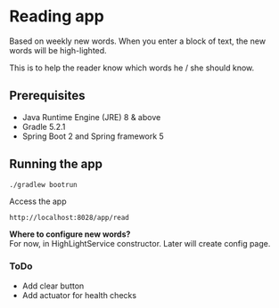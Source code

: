 # Reading app

Based on weekly new words.  When you enter a block of text, the new words will be high-lighted.  

This is to help the reader know which words he / she should know.

## Prerequisites
* Java Runtime Engine (JRE) 8 & above
* Gradle 5.2.1
* Spring Boot 2 and Spring framework 5

## Running the app

```
./gradlew bootrun
```
Access the app
```
http://localhost:8028/app/read
```

**Where to configure new words?**  
For now, in HighLightService constructor.  Later will create config page.

### ToDo
* Add clear button
* Add actuator for health checks
